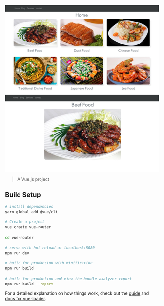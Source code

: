 <div align="center">
  <img src="src/assets/images/readme1.jpeg" alt="text" title="Title" />
</div>

<div align="center">
  <img src="src/assets/images/readme2.jpeg" alt="text" title="Title" />
</div>




> A Vue.js project

## Build Setup

``` bash
# install dependencies
yarn global add @vue/cli

# Create a project
vue create vue-router

cd vue-router

# serve with hot reload at localhost:8080
npm run dev

# build for production with minification
npm run build

# build for production and view the bundle analyzer report
npm run build --report
```

For a detailed explanation on how things work, check out the [guide](http://vuejs-templates.github.io/webpack/) and [docs for vue-loader](http://vuejs.github.io/vue-loader).
